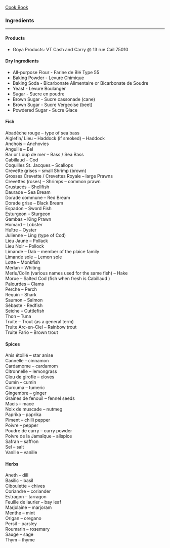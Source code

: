 [Cook Book](https://github.com/vmsmith/CookBook/blob/master/README.md)  

### Ingredients  

-----  

#### Products  
* Goya Products: VT Cash and Carry @ 13 rue Cail 75010  

#### Dry Ingredients  

* All-purpose Flour - Farine de Blé Type 55  
* Baking Powder - Levure Chimique  
* Baking Soda - Bicarbonate Alimentaire or Bicarbonate de Soudre  
* Yeast - Levure Boulanger  
* Sugar - Sucre en poudre  
* Brown Sugar - Sucre cassonade (cane)  
* Brown Sugar - Sucre Vergeoise (beet)  
* Powdered Sugar - Sucre Glace   

#### Fish  

Abadèche rouge – type of sea bass  
Aiglefin/ Lieu – Haddock (if smoked) – Haddock  
Anchois – Anchovies  
Anguille – Eel  
Bar or Loup de mer – Bass / Sea Bass  
Cabillaud – Cod  
Coquilles St. Jacques – Scallops  
Crevette grises – small Shrimp (brown)  
Grosses Crevette / Crevettes Royale – large Prawns  
Crevettes (roses) – Shrimps – common prawn  
Crustacés – Shellfish  
Daurade – Sea Bream  
Dorade commune – Red Bream  
Dorade grise – Black Bream  
Espadon – Sword Fish  
Esturgeon – Sturgeon  
Gambas – King Prawn  
Homard – Lobster  
Huître – Oyster  
Julienne – Ling (type of Cod)  
Lieu Jaune – Pollack  
Lieu Noir – Pollock  
Limande – Dab – member of the plaice family  
Limande sole – Lemon sole  
Lotte – Monkfish  
Merlan – Whiting  
Merlu/Colin (various names used for the same fish) – Hake  
Morue – Salted Cod (fish when fresh is Cabillaud )  
Palourdes – Clams  
Perche – Perch  
Requin – Shark  
Saumon – Salmon  
Sébaste - Redfish  
Seiche – Cuttlefish  
Thon – Tuna  
Truite – Trout (as a general term)  
Truite Arc-en-Ciel – Rainbow trout  
Truite Fario – Brown trout  

#### Spices  

Anis étoillé – star anise  
Cannelle – cinnamon  
Cardamome – cardamom  
Citronnelle – lemongrass  
Clou de girofle – cloves  
Cumin – cumin  
Curcuma – tumeric  
Gingembre – ginger  
Graines de fenouil – fennel seeds  
Macis – mace  
Noix de muscade – nutmeg  
Paprika – paprika  
Piment – chilli pepper  
Poivre – pepper  
Poudre de curry – curry powder  
Poivre de la Jamaïque – allspice  
Safran – saffron  
Sel – salt  
Vanille – vanille    

#### Herbs  

Aneth – dill  
Basilic – basil  
Ciboulette – chives  
Coriandre – coriander  
Estragon – tarragon  
Feuille de laurier – bay leaf  
Marjolaine – marjoram  
Menthe – mint  
Origan – oregano  
Persil – parsley  
Roumarin – rosemary  
Sauge – sage  
Thym – thyme  





